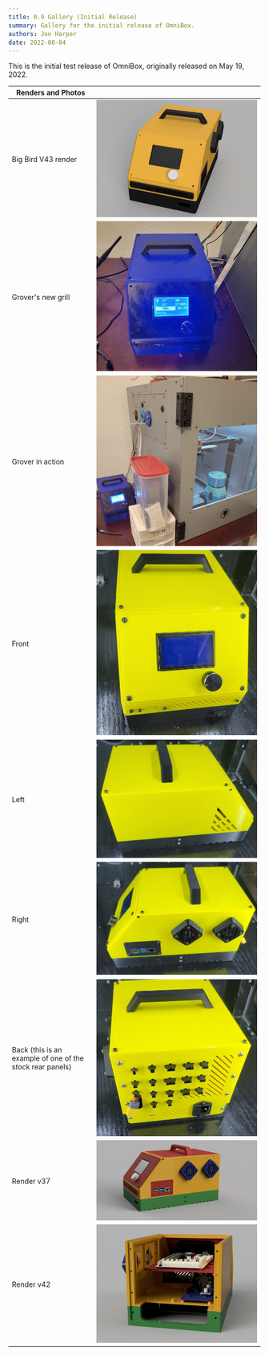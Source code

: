 ```yaml
---
title: 0.9 Gallery (Initial Release)
summary: Gallery for the initial release of OmniBox.
authors: Jon Harper
date: 2022-08-04
---
```


This is the initial test release of OmniBox, originally released on May 19, 2022.

| Renders and Photos |   |
|--------------------|---|
| Big Bird V43 render | [![v43][15]][15] |
| Grover's new grill  | [![new front panel][14]][14] |
| Grover in action    | [![grover in action][13]][13] |
| Front      | [![front view][12]][12] |
| Left       | [![left view][11]][11] |
| Right      | [![right view][10]][10] |
| Back (this is an example of one of the stock rear panels) | [![back view][9]][9] |
| Render v37 | [![v37][8]][8] |
| Render v42 | [![v37][7]][7] |

[7]:  ../img/gallery/v42.png
[8]:  ../img/gallery/v37.png
[9]:  ../img/gallery/view_back.jpg
[10]: ../img/gallery/view_right.jpg
[11]: ../img/gallery/view_left.jpg
[12]: ../img/gallery/view_front.jpg
[13]: ../img/gallery_0.9/grover_at_work.jpg
[14]: ../img/gallery_0.9/grover_up_close.jpg
[15]: ../img/gallery_0.9/big_bird_render.png